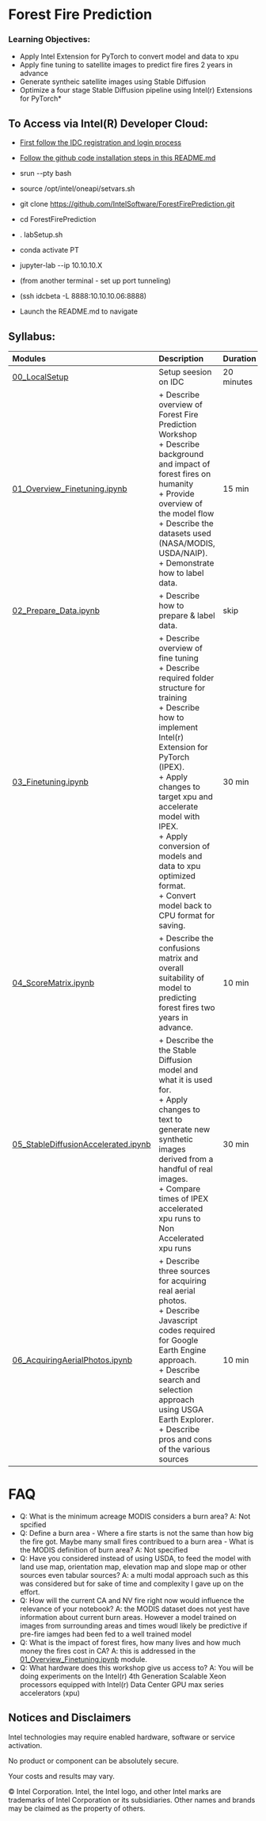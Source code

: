 # Forest Fire Prediction

### Learning Objectives:

- Apply Intel Extension for PyTorch to convert model and data to xpu 
- Apply fine tuning to satellite images to predict fire fires 2 years in advance
- Generate syntheic satellite images using Stable Diffusion
- Optimize a four stage Stable Diffusion pipeline using Intel(r) Extensions for PyTorch*


## To Access via Intel(R) Developer Cloud:

- [First follow the IDC registration and login process](https://github.com/bjodom/idc)

- [Follow the github code installation steps in this README.md](https://github.com/IntelSoftware/ForestFirePrediction)
- srun --pty bash
- source /opt/intel/oneapi/setvars.sh
- git clone https://github.com/IntelSoftware/ForestFirePrediction.git
- cd ForestFirePrediction
- . labSetup.sh
- conda activate PT
- jupyter-lab --ip 10.10.10.X
- (from another terminal - set up port tunneling)
- (ssh idcbeta -L 8888:10.10.10.06:8888)
- Launch the README.md to navigate

## Syllabus:



| Modules | Description | Duration |
| :----- | :------ | :------ |
|[00_LocalSetup](00_LocalSetup.ipynb) | Setup seesion on IDC | 20 minutes |
|[01_Overview_Finetuning.ipynb](01_Overview_Finetuning.ipynb)| + Describe overview of Forest Fire Prediction Workshop<br>+ Describe background and impact of forest fires on humanity<br>+ Provide overview of the model flow<br>+ Describe the datasets used (NASA/MODIS, USDA/NAIP).<br>+ Demonstrate how to label data.| 15 min |
|[02_Prepare_Data.ipynb](02_Prepare_Data.ipynb)| + Describe how to prepare & label data.| skip |
|[03_Finetuning.ipynb](03_Finetuning.ipynb)| + Describe overview of fine tuning<br>+ Describe required folder structure for training<br>+ Describe how to implement Intel(r) Extension for PyTorch (IPEX).<br>+ Apply changes to target xpu and accelerate model with IPEX.<br>+ Apply conversion of models and data to xpu optimized format.<br>+ Convert model back to CPU format for saving.<br>| 30 min |
|[04_ScoreMatrix.ipynb](04_ScoreMatrix.ipynb)| + Describe the confusions matrix and overall suitability of model to predicting forest fires two years in advance.<br>| 10 min |
|[05_StableDiffusionAccelerated.ipynb](05_StableDiffusionAccelerated.ipynb)| + Describe the the Stable Diffusion model and what it is used for.<br>+ Apply changes to text to generate new synthetic images derived from a handful of real images.<br>+ Compare times of IPEX accelerated xpu runs to Non Accelerated xpu runs| 30 min |
|[06_AcquiringAerialPhotos.ipynb](06_AcquiringAerialPhotos.ipynb)| + Describe three sources for acquiring real aerial photos.<br>+ Describe Javascript codes required for Google Earth Engine approach.<br>+ Describe search and selection approach using USGA Earth Explorer.<br>+ Describe pros and cons of the various sources| 10 min |

# FAQ

- Q: What is the minimum acreage MODIS considers a burn area? A: Not spcified
- Q: Define a burn area - Where a fire starts is not the same than how big the fire got.  Maybe  many small fires contribued to a burn area - What is the MODIS definition of burn area? A: Not specified
- Q: Have you considered instead of using USDA, to feed the model with land use map, orientation map, elevation map and slope map or other sources even tabular sources? A: a multi modal approach such as this was considered but for sake of time and complexity I gave up on the effort.
- Q: How will the current CA and NV fire right now would influence the relevance of your notebook? A: the MODIS dataset does not yest have information about current burn areas. However a model trained on images from surrounding areas and times woudl likely be predictive if pre-fire iamges had been fed to a well trained model
- Q: What is the impact of forest fires, how many lives and how much money the fires cost in CA? A: this is addressed in the [01_Overview_Finetuning.ipynb](01_Overview_Finetuning.ipynb) module.
- Q: What hardware does this workshop give us access to? A: You will be doing experiments on the Intel(r) 4th Generation Scalable Xeon processors equipped with Intel(r) Data Center GPU max series accelerators (xpu)

## Notices and Disclaimers

Intel technologies may require enabled hardware, software or service activation.

No product or component can be absolutely secure. 

Your costs and results may vary. 

© Intel Corporation. Intel, the Intel logo, and other Intel marks are trademarks of Intel Corporation or its subsidiaries. Other names and brands may be claimed as the property of others. 
